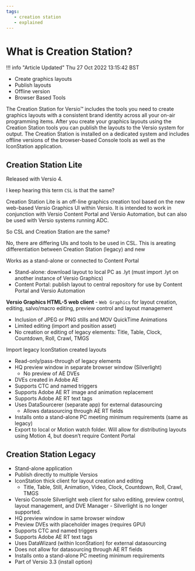 ```yaml
---
tags:
   - creation station
   - explained
---
```


<!--
Title : 2082457183_what_is_creation_station_explanation

- Created : 2021-12-29 15:01
- Updated :
- Author : James Rivers
- Written against (version):
- Sources :
- Author Notes :
-->

# What is Creation Station? 

!!! info "Article Updated"
    Thu 27 Oct 2022 13:15:42 BST

-    Create graphics layouts
-    Publish layouts
-    Offline version
-    Browser Based Tools

The Creation Station for Versio™ includes the tools you need to create graphics layouts with a consistent brand identity across all your on-air programming items. After you create your graphics layouts using the Creation Station tools you can publish the layouts to the Versio system for output. The Creation Station is installed on a dedicated system and includes offline versions of the browser-based Console tools as well as the IconStation application.


## Creation Station Lite

Released with Versio 4. 

I keep hearing this term `CSL` is that the same? 

Creation  Station  Lite  is  an  off-line  graphics  creation  tool  based  on  the  new  web-based  Versio  Graphics  UI within  Versio.  It  is  intended  to  work  in  conjunction  with  Versio  Content  Portal and  Versio  Automation, but  can  also  be  used  with  Versio  systems  running  ADC. 

So CSL and Creation Station are the same?  

No, there are differing UIs and tools to be used in CSL. This is areating  differentiation  between  Creation  Station  (legacy)  and  new 

Works as a stand-alone or  connected  to  Content Portal 
- Stand-alone:  download  layout  to  local  PC  as  .lyt  (must  import  .lyt  on  another instance  of Versio  Graphics) 
- Content Portal:  publish  layout  to  central repository  for use  by  Content  Portal and  Versio Automation 

**Versio Graphics  HTML-5  web  client** - `Web Graphics` for layout  creation,  editing,  salvo/macro  editing,  preview control  and  layout  management 
- Inclusion  of JPEG or  PNG stills  and  MOV  QuickTime Animations 
- Limited editing  (import  and  position  asset) 
- No creation  or  editing  of legacy  elements:  Title,  Table,  Clock,  Countdown,  Roll,  Crawl, TMGS 

Import legacy  IconStation  created  layouts 
- Read-only/pass-through  of  legacy  elements 
- HQ preview  window  in  separate  browser window  (Silverlight) 
	- No preview of  AE  DVEs 
- DVEs created  in  Adobe  AE 
- Supports CTC  and  named  triggers 
- Supports Adobe  AE  RT  image  and  animation  replacement 
- Supports Adobe  AE  RT  text  tags 
- Uses DataSourcerer (separate app)  for  external datasourcing 
	- Allows datasourcing  through  AE  RT  fields 
- Installs  onto  a  stand-alone  PC  meeting  minimum  requirements  (same  as  legacy) 
- Export to  local  or  Motion  watch  folder.  Will allow  for  distributing  layouts  using  Motion  4,  but doesn’t  require  Content  Portal 

## Creation Station Legacy

- Stand-alone  application 
- Publish directly  to  multiple  Versios 
- IconStation  thick  client  for layout  creation  and  editing 
	- Title,  Table,  Still,  Animation,  Video,  Clock,  Countdown,  Roll,  Crawl,  TMGS 
- Versio Console  Silverlight  web  client  for salvo  editing,  preview  control,  layout  management,  and DVE Manager  - Silverlight is no longer supported. 
- HQ preview window in  same  browser  window 
- Preview DVEs  with  placeholder images  (requires  GPU) 
- Supports CTC  and  named  triggers 
- Supports Adobe  AE  RT  text  tags 
- Uses DataWizard (within  IconStation)  for external  datasourcing 
- Does not allow  for  datasourcing  through  AE  RT  fields 
- Installs  onto  a  stand-alone  PC  meeting  minimum  requirements 
- Part of Versio  3.3  (install  option) 
